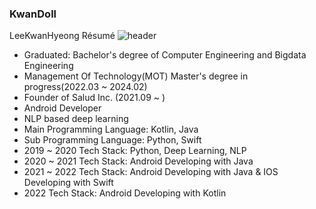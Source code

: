 ### KwanDoll 

LeeKwanHyeong Résumé
![header](https://capsule-render.vercel.app/api?type=rect&color=gradient&height=1)
- Graduated: Bachelor's degree of Computer Engineering and Bigdata Engineering
- Management Of Technology(MOT) Master's degree in progress(2022.03 ~ 2024.02)
- Founder of Salud Inc. (2021.09 ~ )
- Android Developer
- NLP based deep learning
- Main Programming Language: Kotlin, Java
- Sub Programming Language: Python, Swift
- 2019 ~ 2020 Tech Stack: Python, Deep Learning, NLP
- 2020 ~ 2021 Tech Stack: Android Developing with Java
- 2021 ~ 2022 Tech Stack: Android Developing with Java & IOS Developing with Swift
- 2022 Tech Stack: Android Developing with Kotlin
